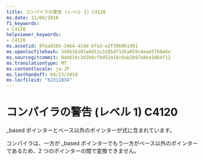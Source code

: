 ```yaml
---
title: コンパイラの警告 (レベル 1) C4120
ms.date: 11/04/2016
f1_keywords:
- C4120
helpviewer_keywords:
- C4120
ms.assetid: 9faa9265-34b4-41dd-b7a2-e2f3969b1d91
ms.openlocfilehash: 340b16101a8d11c3285d71d5a059c4eae57b0a6e
ms.sourcegitcommit: 0ab61bc3d2b6cfbd52a16c6ab2b97a8ea1864f12
ms.translationtype: MT
ms.contentlocale: ja-JP
ms.lasthandoff: 04/23/2019
ms.locfileid: "62311034"
---
```

# <a name="compiler-warning-level-1-c4120"></a>コンパイラの警告 (レベル 1) C4120

_based ポインターとベース以外のポインターが式に含まれています。

コンパイラは、一方が _based ポインターでもう一方がベース以外のポインターであるため、2 つのポインターの間で変換できません。